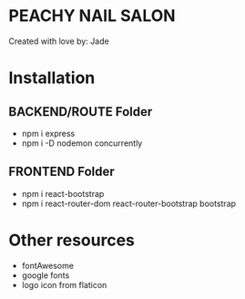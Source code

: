 # PEACHY NAIL SALON

Created with love by: Jade

# Installation

## BACKEND/ROUTE Folder

- npm i express
- npm i -D nodemon concurrently

## FRONTEND Folder

- npm i react-bootstrap
- npm i react-router-dom react-router-bootstrap bootstrap

# Other resources

- fontAwesome
- google fonts
- logo icon from flaticon
